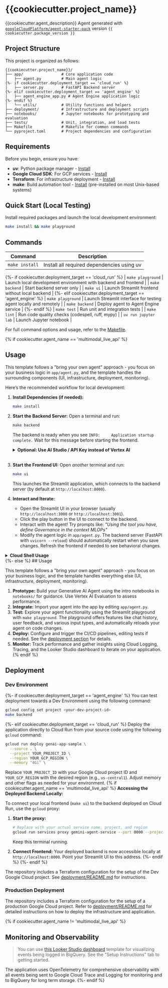 # {{cookiecutter.project_name}}

{{cookiecutter.agent_description}}
Agent generated with [`googleCloudPlatform/agent-starter-pack`](https://github.com/GoogleCloudPlatform/agent-starter-pack) version `{{ cookiecutter.package_version }}`

## Project Structure

This project is organized as follows:

```
{{cookiecutter.project_name}}/
├── app/                 # Core application code
│   ├── agent.py         # Main agent logic
{%- if cookiecutter.deployment_target == 'cloud_run' %}
│   ├── server.py        # FastAPI Backend server
{%- elif cookiecutter.deployment_target == 'agent_engine' %}
│   ├── agent_engine_app.py # Agent Engine application logic
{%- endif %}
│   └── utils/           # Utility functions and helpers
├── deployment/          # Infrastructure and deployment scripts
├── notebooks/           # Jupyter notebooks for prototyping and evaluation
├── tests/               # Unit, integration, and load tests
├── Makefile             # Makefile for common commands
└── pyproject.toml       # Project dependencies and configuration
```

## Requirements

Before you begin, ensure you have:
- **uv**: Python package manager - [Install](https://docs.astral.sh/uv/getting-started/installation/)
- **Google Cloud SDK**: For GCP services - [Install](https://cloud.google.com/sdk/docs/install)
- **Terraform**: For infrastructure deployment - [Install](https://developer.hashicorp.com/terraform/downloads)
- **make**: Build automation tool - [Install](https://www.gnu.org/software/make/) (pre-installed on most Unix-based systems)


## Quick Start (Local Testing)

Install required packages and launch the local development environment:

```bash
make install && make playground
```

## Commands

| Command              | Description                                                                                 |
| -------------------- | ------------------------------------------------------------------------------------------- |
| `make install`       | Install all required dependencies using uv                                                  |
{%- if cookiecutter.deployment_target == 'cloud_run' %}
| `make playground`    | Launch local development environment with backend and frontend |
| `make backend`       | Start backend server only |
| `make ui`            | Launch Streamlit frontend without local backend |
{%- elif cookiecutter.deployment_target == 'agent_engine' %}
| `make playground`    | Launch Streamlit interface for testing agent locally and remotely |
| `make backend`       | Deploy agent to Agent Engine service |
{%- endif %}
| `make test`          | Run unit and integration tests                                                              |
| `make lint`          | Run code quality checks (codespell, ruff, mypy)                                             |
| `uv run jupyter lab` | Launch Jupyter notebook                                                                     |

For full command options and usage, refer to the [Makefile](Makefile).

{% if cookiecutter.agent_name == 'multimodal_live_api' %}
## Usage

This template follows a "bring your own agent" approach - you focus on your business logic in `app/agent.py`, and the template handles the surrounding components (UI, infrastructure, deployment, monitoring).

Here’s the recommended workflow for local development:

1.  **Install Dependencies (if needed):**
    ```bash
    make install
    ```

2.  **Start the Backend Server:**
    Open a terminal and run:
    ```bash
    make backend
    ```
    The backend is ready when you see `INFO:     Application startup complete.` Wait for this message before starting the frontend.

    <details>
    <summary><b>Optional: Use AI Studio / API Key instead of Vertex AI</b></summary>

    By default, the backend uses Vertex AI and Application Default Credentials. If you prefer to use Google AI Studio and an API key:

    ```bash
    export VERTEXAI=false
    export GOOGLE_API_KEY="your-google-api-key" # Replace with your actual key
    make backend
    ```
    Ensure `GOOGLE_API_KEY` is set correctly in your environment.
    </details>
    <br>

3.  **Start the Frontend UI:**
    Open *another* terminal and run:
    ```bash
    make ui
    ```
    This launches the Streamlit application, which connects to the backend server (by default at `http://localhost:8000`).

4.  **Interact and Iterate:**
    *   Open the Streamlit UI in your browser (usually `http://localhost:3000` or `http://localhost:3001`).
    *   Click the play button in the UI to connect to the backend.
    *   Interact with the agent! Try prompts like: *"Using the tool you have, define Governance in the context MLOPs"*
    *   Modify the agent logic in `app/agent.py`. The backend server (FastAPI with `uvicorn --reload`) should automatically restart when you save changes. Refresh the frontend if needed to see behavioral changes.

<details>
<summary><b>Cloud Shell Usage</b></summary>

To run the agent using Google Cloud Shell:

1.  **Start the Frontend:**
    In a Cloud Shell tab, run:
    ```bash
    make ui
    ```
    Accept prompts to use a different port if 3000 is busy. Click the `localhost:PORT` link for the web preview.

2.  **Start the Backend:**
    Open a *new* Cloud Shell tab. Set your project: `gcloud config set project [PROJECT_ID]`. Then run:
    ```bash
    make backend
    ```

3.  **Configure Backend Web Preview:**
    Use the Cloud Shell Web Preview feature to expose port 8000. Change the default port from 8080 to 8000. See [Cloud Shell Web Preview documentation](https://cloud.google.com/shell/docs/using-web-preview#preview_the_application).

4.  **Connect Frontend to Backend:**
    *   Copy the URL generated by the backend web preview (e.g., `https://8000-cs-....cloudshell.dev/`).
    *   Paste this URL into the "Server URL" field in the frontend UI settings (in the first tab).
    *   Click the "Play button" to connect.

*   **Note:** The feedback feature in the frontend might not work reliably in Cloud Shell due to cross-origin issues between the preview URLs.
</details>

</details>
{%- else %}
## Usage

This template follows a "bring your own agent" approach - you focus on your business logic, and the template handles everything else (UI, infrastructure, deployment, monitoring).

1. **Prototype:** Build your Generative AI Agent using the intro notebooks in `notebooks/` for guidance. Use Vertex AI Evaluation to assess performance.
2. **Integrate:** Import your agent into the app by editing `app/agent.py`.
3. **Test:** Explore your agent functionality using the Streamlit playground with `make playground`. The playground offers features like chat history, user feedback, and various input types, and automatically reloads your agent on code changes.
4. **Deploy:** Configure and trigger the CI/CD pipelines, editing tests if needed. See the [deployment section](#deployment) for details.
5. **Monitor:** Track performance and gather insights using Cloud Logging, Tracing, and the Looker Studio dashboard to iterate on your application.
{% endif %}

## Deployment

### Dev Environment

{%- if cookiecutter.deployment_target == 'agent_engine' %}
You can test deployment towards a Dev Environment using the following command:

```bash
gcloud config set project <your-dev-project-id>
make backend
```
{%- elif cookiecutter.deployment_target == 'cloud_run' %}
Deploy the application directly to Cloud Run from your source code using the following `gcloud` command:

```bash
gcloud run deploy genai-app-sample \
  --source . \
  --project YOUR_PROJECT_ID \
  --region YOUR_GCP_REGION \
  --memory "4Gi" \
```
Replace `YOUR_PROJECT_ID` with your Google Cloud project ID and `YOUR_GCP_REGION` with the desired region (e.g., `us-central1`). Adjust memory and other flags as needed for your environment.
{% if cookiecutter.agent_name == 'multimodal_live_api' %}
**Accessing the Deployed Backend Locally:**

To connect your local frontend (`make ui`) to the backend deployed on Cloud Run, use the `gcloud` proxy:

1.  **Start the proxy:**
    ```bash
    # Replace with your actual service name, project, and region
    gcloud run services proxy gemini-agent-service --port 8000 --project $PROJECT_ID --region $REGION
    ```
    Keep this terminal running.

2.  **Connect Frontend:** Your deployed backend is now accessible locally at `http://localhost:8000`. Point your Streamlit UI to this address.
{%- endif %}
{%- endif %}

The repository includes a Terraform configuration for the setup of the Dev Google Cloud project.
See [deployment/README.md](deployment/README.md) for instructions.

### Production Deployment

The repository includes a Terraform configuration for the setup of a production Google Cloud project. Refer to [deployment/README.md](deployment/README.md) for detailed instructions on how to deploy the infrastructure and application.

{% if cookiecutter.agent_name != 'multimodal_live_api' %}
## Monitoring and Observability

> You can use [this Looker Studio dashboard](https://lookerstudio.google.com/c/reporting/fa742264-4b4b-4c56-81e6-a667dd0f853f/page/tEnnC) template for visualizing events being logged in BigQuery. See the "Setup Instructions" tab to getting started.

The application uses OpenTelemetry for comprehensive observability with all events being sent to Google Cloud Trace and Logging for monitoring and to BigQuery for long term storage. 
{%- endif %}
